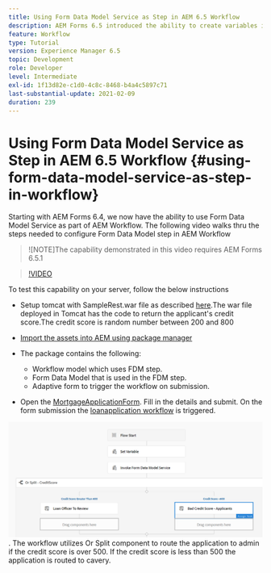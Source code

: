```yaml
---
title: Using Form Data Model Service as Step in AEM 6.5 Workflow
description: AEM Forms 6.5 introduced the ability to create variables in the AEM Workflow. With this new capability using the "Invoke Form Data Model Service" in AEM Workflow has become very easy. The following video will walk you through the steps involved in using Invoke Form Data Model Service in AEM Workflow.
feature: Workflow
type: Tutorial
version: Experience Manager 6.5
topic: Development
role: Developer
level: Intermediate
exl-id: 1f13d82e-c1d0-4c8c-8468-b4a4c5897c71
last-substantial-update: 2021-02-09
duration: 239
---
```

# Using Form Data Model Service as Step in AEM 6.5 Workflow {#using-form-data-model-service-as-step-in-workflow}

Starting with AEM Forms 6.4, we now have the ability to use Form Data Model Service as part of AEM Workflow. The following video walks thru the steps needed to configure Form Data Model step in AEM Workflow

>![NOTE]The capability demonstrated in this video requires AEM Forms 6.5.1


>[!VIDEO](https://video.tv.adobe.com/v/28145?quality=12&learn=on)

To test this capability on your server, follow the below instructions

* Setup tomcat with SampleRest.war file as described [here](https://helpx.adobe.com/experience-manager/kt/forms/using/preparing-datasource-for-form-data-model-tutorial-use.html).The war file deployed in Tomcat has the code to return the applicant's credit score.The credit score is random number between 200 and 800

* [ Import the assets into AEM using package manager](assets/aem65-loanapplication.zip)
* The package contains the following:

  * Workflow model which uses FDM step.
  * Form Data Model that is used in the FDM step.
  * Adaptive form to trigger the workflow on submission.
* Open the [MortgageApplicationForm](http://localhost:4502/content/dam/formsanddocuments/loanapplication/jcr:content?wcmmode=disabled). Fill in the details and submit. On the form submission the [loanapplication workflow](http://http://localhost:4502/editor.html/conf/global/settings/workflow/models/LoanApplication2.html) is triggered.

![ workflow ](assets/invokefdm651.PNG).
 The workflow utilizes Or Split component to route the application to admin if the credit score is over 500. If the credit score is less than 500 the application is routed to cavery.

